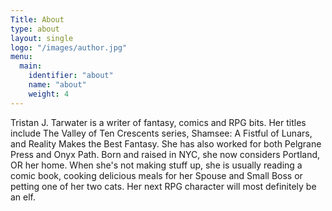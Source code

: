 ```yaml
---
Title: About
type: about
layout: single
logo: "/images/author.jpg"
menu:
  main:
    identifier: "about"
    name: "about"
    weight: 4
---
```


Tristan J. Tarwater is a writer of fantasy, comics and RPG bits. Her titles include The Valley of Ten Crescents series, Shamsee: A Fistful of Lunars, and Reality Makes the Best Fantasy. She has also worked for both Pelgrane Press and Onyx Path. Born and raised in NYC, she now considers Portland, OR her home. When she's not making stuff up, she is usually reading a comic book, cooking delicious meals for her Spouse and Small Boss or petting one of her two cats. Her next RPG character will most definitely be an elf.
